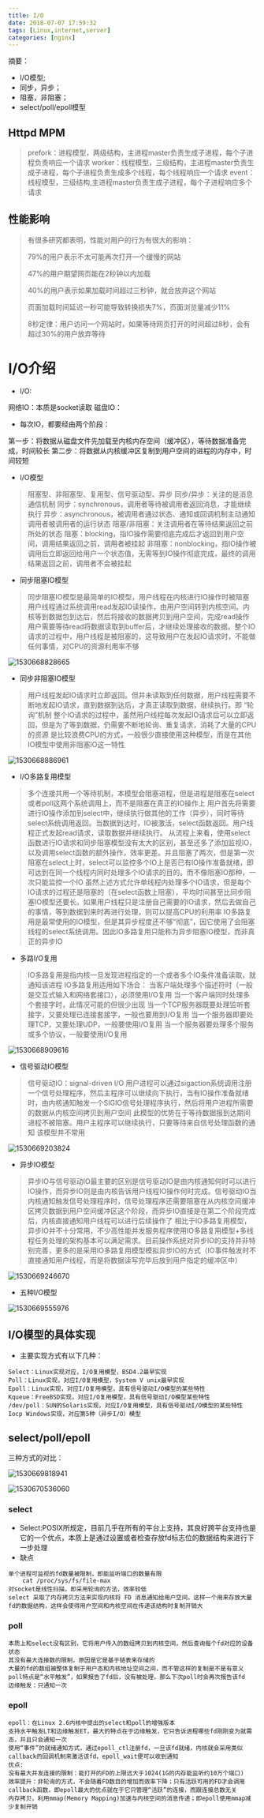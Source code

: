```yaml
---
title: I/O
date: 2018-07-07 17:59:32
tags: [Linux,internet,server]
categories: [nginx]
---
```


摘要：

- I/O模型;
- 同步，异步；
- 阻塞，非阻塞；
- select/poll/epoll模型

## Httpd MPM

> prefork：进程模型，两级结构，主进程master负责生成子进程，每个子进程负责响应一个请求
> worker：线程模型，三级结构，主进程master负责生成子进程，每个子进程负责生成多个线程，每个线程响应一个请求
> event：线程模型，三级结构,主进程master负责生成子进程，每个子进程响应多个请求

## 性能影响

>有很多研究都表明，性能对用户的行为有很大的影响：
>
>79%的用户表示不太可能再次打开一个缓慢的网站
>
>47%的用户期望网页能在2秒钟以内加载
>
>40%的用户表示如果加载时间超过三秒钟，就会放弃这个网站
>
>页面加载时间延迟一秒可能导致转换损失7%，页面浏览量减少11%
>
>8秒定律：用户访问一个网站时，如果等待网页打开的时间超过8秒，会有超过30%的用户放弃等待

# I/O介绍

- I/O:

网络IO：本质是socket读取
磁盘IO：

- 每次IO，都要经由两个阶段：

第一步：将数据从磁盘文件先加载至内核内存空间（缓冲区），等待数据准备完成，时间较长
第二步：将数据从内核缓冲区复制到用户空间的进程的内存中，时间较短

- I/O模型

> 阻塞型、非阻塞型、复用型、信号驱动型、异步
> 同步/异步：关注的是消息通信机制
> 同步：synchronous，调用者等待被调用者返回消息，才能继续执行
> 异步：asynchronous，被调用者通过状态、通知或回调机制主动通知调用者被调用者的运行状态
> 阻塞/非阻塞：关注调用者在等待结果返回之前所处的状态
> 阻塞：blocking，指IO操作需要彻底完成后才返回到用户空间，调用结果返回之前，调用者被挂起
> 非阻塞：nonblocking，指IO操作被调用后立即返回给用户一个状态值，无需等到IO操作彻底完成，最终的调用结果返回之前，调用者不会被挂起

- 同步阻塞IO模型

> 同步阻塞IO模型是最简单的IO模型，用户线程在内核进行IO操作时被阻塞
> 用户线程通过系统调用read发起IO读操作，由用户空间转到内核空间。内核等到数据包到达后，然后将接收的数据拷贝到用户空间，完成read操作
> 用户需要等待read将数据读取到buffer后，才继续处理接收的数据。整个IO请求的过程中，用户线程是被阻塞的，这导致用户在发起IO请求时，不能做任何事情，对CPU的资源利用率不够



![1530668828665](https://pic.fenghong.tech/1530668828665.png)

- 同步非阻塞IO模型

> 用户线程发起IO请求时立即返回。但并未读取到任何数据，用户线程需要不断地发起IO请求，直到数据到达后，才真正读取到数据，继续执行。即 “轮询”机制
> 整个IO请求的过程中，虽然用户线程每次发起IO请求后可以立即返回，但是为了等到数据，仍需要不断地轮询、重复请求，消耗了大量的CPU的资源
> 是比较浪费CPU的方式，一般很少直接使用这种模型，而是在其他IO模型中使用非阻塞IO这一特性

![1530668886961](https://pic.fenghong.tech/1530668886961.png)

- I/O多路复用模型
> 多个连接共用一个等待机制，本模型会阻塞进程，但是进程是阻塞在select或者poll这两个系统调用上，而不是阻塞在真正的IO操作上
> 用户首先将需要进行IO操作添加到select中，继续执行做其他的工作（异步），同时等待select系统调用返回。当数据到达时，IO被激活，select函数返回。用户线程正式发起read请求，读取数据并继续执行。
> 从流程上来看，使用select函数进行IO请求和同步阻塞模型没有太大的区别，甚至还多了添加监视IO，以及调用select函数的额外操作，效率更差。并且阻塞了两次，但是第一次阻塞在select上时，select可以监控多个IO上是否已有IO操作准备就绪，即可达到在同一个线程内同时处理多个IO请求的目的。而不像阻塞IO那种，一次只能监控一个IO
> 虽然上述方式允许单线程内处理多个IO请求，但是每个IO请求的过程还是阻塞的（在select函数上阻塞），平均时间甚至比同步阻塞IO模型还要长。如果用户线程只是注册自己需要的IO请求，然后去做自己的事情，等到数据到来时再进行处理，则可以提高CPU的利用率
> IO多路复用是最常使用的IO模型，但是其异步程度还不够“彻底”，因它使用了会阻塞线程的select系统调用。因此IO多路复用只能称为异步阻塞IO模型，而非真正的异步IO

- 多路I/O复用

> IO多路复用是指内核一旦发现进程指定的一个或者多个IO条件准备读取，就通知该进程
> IO多路复用适用如下场合：
> 当客户端处理多个描述符时（一般是交互式输入和网络套接口），必须使用I/O复用
> 当一个客户端同时处理多个套接字时，此情况可能的但很少出现
> 当一个TCP服务器既要处理监听套接字，又要处理已连接套接字，一般也要用到I/O复用
> 当一个服务器即要处理TCP，又要处理UDP，一般要使用I/O复用
> 当一个服务器要处理多个服务或多个协议，一般要使用I/O复用

![1530668909616](https://pic.fenghong.tech/1530668909616.png)

- 信号驱动IO模型

> 信号驱动IO：signal-driven I/O
> 用户进程可以通过sigaction系统调用注册一个信号处理程序，然后主程序可以继续向下执行，当有IO操作准备就绪时，由内核通知触发一个SIGIO信号处理程序执行，然后将用户进程所需要的数据从内核空间拷贝到用户空间
> 此模型的优势在于等待数据报到达期间进程不被阻塞。用户主程序可以继续执行，只要等待来自信号处理函数的通知
> 该模型并不常用

![1530669203824](https://pic.fenghong.tech/1530669203824.png)

- 异步IO模型

> 异步IO与信号驱动IO最主要的区别是信号驱动IO是由内核通知何时可以进行IO操作，而异步IO则是由内核告诉用户线程IO操作何时完成。信号驱动IO当内核通知触发信号处理程序时，信号处理程序还需要阻塞在从内核空间缓冲区拷贝数据到用户空间缓冲区这个阶段，而异步IO直接是在第二个阶段完成后，内核直接通知用户线程可以进行后续操作了
> 相比于IO多路复用模型，异步IO并不十分常用，不少高性能并发服务程序使用IO多路复用模型+多线程任务处理的架构基本可以满足需求。目前操作系统对异步IO的支持并非特别完善，更多的是采用IO多路复用模型模拟异步IO的方式（IO事件触发时不直接通知用户线程，而是将数据读写完毕后放到用户指定的缓冲区中）

![1530669246670](https://pic.fenghong.tech/1530669246670.png)

- 五种I/O模型

![1530669555976](https://pic.fenghong.tech/1530669555976.png)

## I/O模型的具体实现

- 主要实现方式有以下几种：

```
Select：Linux实现对应，I/O复用模型，BSD4.2最早实现
Poll：Linux实现，对应I/O复用模型，System V unix最早实现
Epoll：Linux实现，对应I/O复用模型，具有信号驱动I/O模型的某些特性
Kqueue：FreeBSD实现，对应I/O复用模型，具有信号驱动I/O模型某些特性
/dev/poll：SUN的Solaris实现，对应I/O复用模型，具有信号驱动I/O模型的某些特性
Iocp Windows实现，对应第5种（异步I/O）模型
```
## select/poll/epoll

三种方式的对比：

![1530669818941](https://pic.fenghong.tech/1530669818941.png)

![1530670536060](https://pic.fenghong.tech/1530670536060.png)

### select

- Select:POSIX所规定，目前几乎在所有的平台上支持，其良好跨平台支持也是它的一个优点，本质上是通过设置或者检查存放fd标志位的数据结构来进行下一步处理
- 缺点

```
单个进程可监视的fd数量被限制，即能监听端口的数量有限
	cat /proc/sys/fs/file-max
对socket是线性扫描，即采用轮询的方法，效率较低
select 采取了内存拷贝方法来实现内核将 FD 消息通知给用户空间，这样一个用来存放大量fd的数据结构，这样会使得用户空间和内核空间在传递该结构时复制开销大
```
### poll

```
本质上和select没有区别，它将用户传入的数组拷贝到内核空间，然后查询每个fd对应的设备状态
其没有最大连接数的限制，原因是它是基于链表来存储的
大量的fd的数组被整体复制于用户态和内核地址空间之间，而不管这样的复制是不是有意义
poll特点是“水平触发”，如果报告了fd后，没有被处理，那么下次poll时会再次报告该fd
边缘触发：只通知一次
```
### epoll

```
epoll：在Linux 2.6内核中提出的select和poll的增强版本
支持水平触发LT和边缘触发ET，最大的特点在于边缘触发，它只告诉进程哪些fd刚刚变为就需态，并且只会通知一次
使用“事件”的就绪通知方式，通过epoll_ctl注册fd，一旦该fd就绪，内核就会采用类似callback的回调机制来激活该fd，epoll_wait便可以收到通知
优点:
没有最大并发连接的限制：能打开的FD的上限远大于1024(1G的内存能监听约10万个端口)
效率提升：非轮询的方式，不会随着FD数目的增加而效率下降；只有活跃可用的FD才会调用callback函数，即epoll最大的优点就在于它只管理“活跃”的连接，而跟连接总数无关
内存拷贝，利用mmap(Memory Mapping)加速与内核空间的消息传递；即epoll使用mmap减少复制开销
```